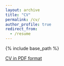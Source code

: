 ```yaml
---
layout: archive
title: "CV"
permalink: /cv/
author_profile: true
redirect_from:
  - /resume
---
```


{% include base_path %}

[CV in PDF format](http://hjchu95.github.io/files/CV/CV_250428.pdf)